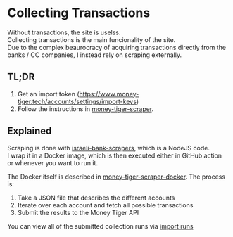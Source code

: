 # Collecting Transactions

Without transactions, the site is uselss.  
Collecting transactions is the main funcionality of the site.  
Due to the complex beaurocracy of acquiring transactions directly from the banks / CC companies, I instead rely on scraping externally.

## TL;DR

1. Get an import token (https://www.money-tiger.tech/accounts/settings/import-keys)
2. Follow the instructions in [money-tiger-scraper](https://github.com/BackSlasher/money-tiger-scraper).

## Explained
Scraping is done with [israeli-bank-scrapers](https://github.com/eshaham/israeli-bank-scrapers/), which is a NodeJS code.  
I wrap it in a Docker image, which is then executed either in GitHub action or whenever you want to run it.

The Docker itself is described in [money-tiger-scraper-docker](https://github.com/BackSlasher/money-tiger-scraper-docker).
The process is:

1. Take a JSON file that describes the different accounts
2. Iterate over each account and fetch all possible transactions
3. Submit the results to the Money Tiger API

You can view all of the submitted collection runs via [import runs](https://www.money-tiger.tech/txns/runs)
